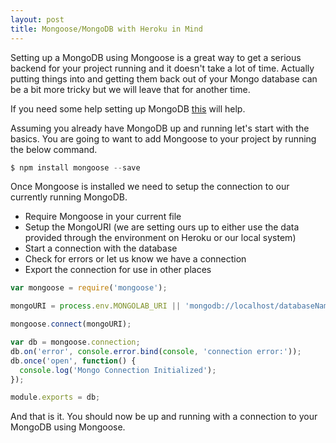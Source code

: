 ```yaml
---
layout: post
title: Mongoose/MongoDB with Heroku in Mind
---
```


Setting up a MongoDB using Mongoose is a great way to get a serious backend for
your project running and it doesn't take a lot of time. Actually putting things
into and getting them back out of your Mongo database can be a bit more tricky but
we will leave that for another time.

If you need some help setting up MongoDB [this](http://stackoverflow.com/questions/2404742/how-to-install-mongodb-on-windows "How to install mongoDB on windows?")
will help.

Assuming you already have MongoDB up and running let's start with the basics.
You are going to want to add Mongoose to your project by running the below command.

```javascript
$ npm install mongoose --save
```
Once Mongoose is installed we need to setup the connection to our currently running MongoDB.  

* Require Mongoose in your current file
* Setup the MongoURI (we are setting ours up to either use the data provided
  through the environment on Heroku or our local system)
* Start a connection with the database
* Check for errors or let us know we have a connection
* Export the connection for use in other places

```javascript
var mongoose = require('mongoose');

mongoURI = process.env.MONGOLAB_URI || 'mongodb://localhost/databaseName';

mongoose.connect(mongoURI);

var db = mongoose.connection;
db.on('error', console.error.bind(console, 'connection error:'));
db.once('open', function() {
  console.log('Mongo Connection Initialized');
});

module.exports = db;
```

And that is it. You should now be up and running with a connection to your MongoDB using Mongoose.
